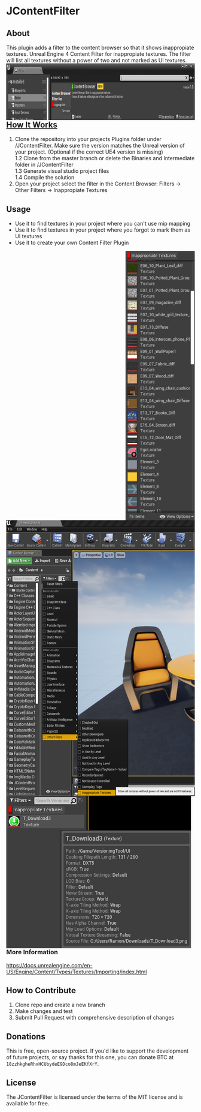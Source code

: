 # JContentFilter

## About

This plugin adds a filter to the content browser so that it shows inappropiate textures.
Unreal Engine 4 Content Filter for inappropiate textures. The filter will list all textures without a power of two and not marked as UI textures.
<img src="./GithubImages/PluginBrowser.PNG" align="left"
     title="Plugin Browser" width="938" height="151">
<br>
<br>

## [How It Works](https://youtu.be/JsO7D6tR1l4)

1. Clone the repository into your projects Plugins folder under /JContentFilter. Make sure the version matches the Unreal version of your project.
  (Optional if the correct UE4 version is missing)
<br>     1.2 Clone from the master branch or delete the Binaries and Intermediate folder in /JContentFilter
<br>     1.3 Generate visual studio project files
<br>     1.4 Compile the solution
2. Open your project select the filter in the Content Browser: Filters -> Other Filters -> Inappropiate Textures



## Usage

* Use it to find textures in your project where you can't use mip mapping
* Use it to find textures in your project where you forgot to mark them as UI textures
* Use it to create your own Content Filter Plugin

<img src="./GithubImages/InappropiateTexturesSample2.PNG" align="right"
     title="Inappropiate Texture Sample 2" width="185" height="718">
<img src="./GithubImages/SelectFilter.png" align="left"
     title="Select Filter" width="567" height="735">

<br><br><br><br><br><br><br><br><br><br><br><br><br><br><br><br>

<img src="./GithubImages/InappropiateTextureSample.png" align="left"
     title="Inappropiate Texture Sample 1" width="494" height="406">

<br><br><br><br><br><br><br><br><br><br><br><br><br><br><br><br>
<br><br><br><br><br><br><br><br><br><br><br><br><br><br><br><br>


### More Information
https://docs.unrealengine.com/en-US/Engine/Content/Types/Textures/Importing/index.html



## How to Contribute

1. Clone repo and create a new branch
2. Make changes and test
3. Submit Pull Request with comprehensive description of changes


## Donations

This is free, open-source project. If you'd like to support the development of future projects, or say thanks for this one, you can donate BTC at `18zzhkgheRhxHCUbydeE9Dco8mJeEKfXrY`.


## License

The JContentFilter is licensed under the terms of the MIT
license and is available for free.
